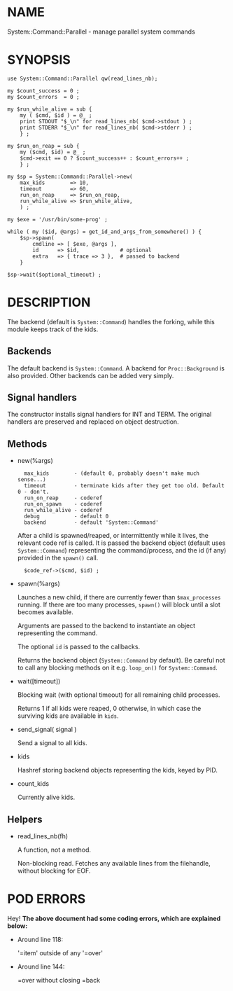 # NAME

System::Command::Parallel - manage parallel system commands

# SYNOPSIS

    use System::Command::Parallel qw(read_lines_nb);

    my $count_success = 0 ;
    my $count_errors  = 0 ;

    my $run_while_alive = sub {
        my ( $cmd, $id ) = @_ ;
        print STDOUT "$_\n" for read_lines_nb( $cmd->stdout ) ;
        print STDERR "$_\n" for read_lines_nb( $cmd->stderr ) ;
        } ;

    my $run_on_reap = sub {
        my ($cmd, $id) = @_ ;
        $cmd->exit == 0 ? $count_success++ : $count_errors++ ;
        } ;

    my $sp = System::Command::Parallel->new(
        max_kids        => 10,
        timeout         => 60,
        run_on_reap     => $run_on_reap,
        run_while_alive => $run_while_alive,
        ) ;

    my $exe = '/usr/bin/some-prog' ;

    while ( my ($id, @args) = get_id_and_args_from_somewhere() ) {
        $sp->spawn(
            cmdline => [ $exe, @args ],
            id      => $id,             # optional
            extra   => { trace => 3 },  # passed to backend
        }

    $sp->wait($optional_timeout) ;

# DESCRIPTION

The backend (default is `System::Command`) handles the
forking, while this module keeps track of the kids.

## Backends

The default backend is `System::Command`. A backend for `Proc::Background` is also provided.
Other backends can be added very simply.

## Signal handlers

The constructor installs signal handlers for INT and TERM. The original handlers are
preserved and replaced on object destruction.

## Methods

- new(%args)

        max_kids        - (default 0, probably doesn't make much sense...)
        timeout         - terminate kids after they get too old. Default 0 - don't.
        run_on_reap     - coderef
        run_on_spawn    - coderef
        run_while_alive - coderef
        debug           - default 0
        backend         - default 'System::Command'

    After a child is spawned/reaped, or intermittently while it lives, the relevant code ref is called.
    It is passed the backend object (default uses `System::Command`)
    representing the command/process, and the id (if any) provided in the `spawn()`
    call.

        $code_ref->($cmd, $id) ;

- spawn(%args)

    Launches a new child, if there are currently fewer than `$max_processes` running.
    If there are too many processes, `spawn()` will block until a slot becomes available.

    Arguments are passed to the backend to instantiate an object representing the command.

    The optional `id` is passed to the callbacks.

    Returns the backend object (`System::Command` by default). Be careful not to call any blocking
    methods on it e.g. `loop_on()` for `System::Command`.

- wait(\[timeout\])

    Blocking wait (with optional timeout) for all remaining child processes.

    Returns 1 if all kids were reaped, 0 otherwise, in which case the surviving kids
    are available in `kids`.

- send\_signal( signal )

    Send a signal to all kids.

- kids

    Hashref storing backend objects representing the kids, keyed by PID.

- count\_kids

    Currently alive kids.

## Helpers

- read\_lines\_nb(fh)

    A function, not a method.

    Non-blocking read. Fetches any available lines from the filehandle, without
    blocking for EOF.

# POD ERRORS

Hey! **The above document had some coding errors, which are explained below:**

- Around line 118:

    '=item' outside of any '=over'

- Around line 144:

    &#x3d;over without closing =back

